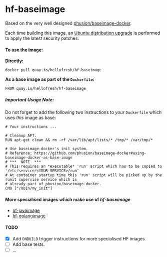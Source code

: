 hf-baseimage
===============

Based on the very well designed [phusion/baseimage-docker](https://github.com/phusion/baseimage-docker).

Each time building this image, an [Ubuntu distribution upgrade](https://github.com/phusion/baseimage-docker#upgrading-the-operating-system-inside-the-container) is performed to apply the latest security patches.

#### To use the image:

**Directly:**

    docker pull quay.io/hellofresh/hf-baseimage
      
**As a base image as part of the `Dockerfile`:**

    FROM quay.io/hellofresh/hf-baseimage

##### Important Usage Note:
Do not forget to add the following two instructions to _your_ `Dockerfile` which uses _this_ image as base:

    # Your instructions ...

    # Cleanup APT.
    RUN apt-get clean && rm -rf /var/lib/apt/lists/* /tmp/* /var/tmp/*
    
    # Use baseimage-docker's init system.
    # Reference: https://github.com/phusion/baseimage-docker#using-baseimage-docker-as-base-image
    # ***  NOTE  ***
    # This requires an *executable* 'run' script which has to be copied to '/etc/service/<YOUR-SERVICE>/run'
    # At container startup time this 'run' script will be picked up by the runit supervise service which is
    # already part of phusion/baseimage-docker.
    CMD ["/sbin/my_init"]

#### More specialised images which make use of _hf-baseimage_

  - [hf-javaimage](https://github.com/hellofresh/hf-javaimage)
  - [hf-golangimage](https://github.com/hellofresh/hf-golangimage)


#### TODO

- [x] Add `ONBUILD` trigger instructions for more specialised HF images
- [ ] Add base tests.
- [ ] ...
